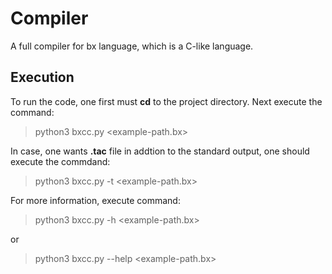 # Compiler

A full compiler for bx language, which is a C-like language.


## Execution 
To run the code, one first must **cd** to the project directory. Next execute the command:

> python3 bxcc.py <example-path.bx>

In case, one wants **.tac** file in addtion to the standard output, one should execute the commdand:

> python3 bxcc.py -t <example-path.bx>

For more information, execute command:

> python3 bxcc.py -h <example-path.bx>

or

> python3 bxcc.py --help <example-path.bx>
